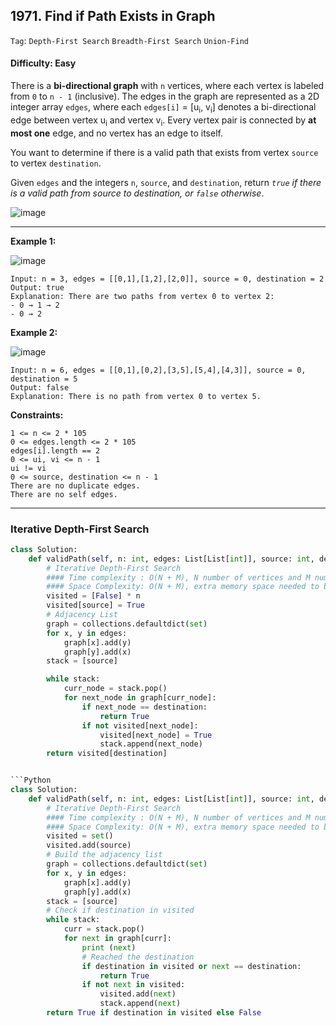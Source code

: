 ## 1971. Find if Path Exists in Graph

```Tag```: ```Depth-First Search``` ```Breadth-First Search``` ```Union-Find```

#### Difficulty: Easy

There is a __bi-directional graph__ with ```n``` vertices, where each vertex is labeled from ```0``` to ```n - 1``` (inclusive). The edges in the graph are represented as a 2D integer array ```edges```, where each ```edges[i]``` = [u<sub>i</sub>, v<sub>i</sub>] denotes a bi-directional edge between vertex u<sub>i</sub> and vertex v<sub>i</sub>. Every vertex pair is connected by __at most one__ edge, and no vertex has an edge to itself.

You want to determine if there is a valid path that exists from vertex ```source``` to vertex ```destination```.

Given ```edges``` and the integers ```n```, ```source```, and ```destination```, return _```true``` if there is a valid path from source to destination, or ```false``` otherwise_.

![image](https://user-images.githubusercontent.com/35042430/211609094-c42bb277-a1b0-4647-8872-ca403ca5ce8f.png)

---

__Example 1:__

![image](https://assets.leetcode.com/uploads/2021/08/14/validpath-ex1.png)
```
Input: n = 3, edges = [[0,1],[1,2],[2,0]], source = 0, destination = 2
Output: true
Explanation: There are two paths from vertex 0 to vertex 2:
- 0 → 1 → 2
- 0 → 2
```

__Example 2:__

![image](https://assets.leetcode.com/uploads/2021/08/14/validpath-ex2.png)
```
Input: n = 6, edges = [[0,1],[0,2],[3,5],[5,4],[4,3]], source = 0, destination = 5
Output: false
Explanation: There is no path from vertex 0 to vertex 5.
```

__Constraints:__
```
1 <= n <= 2 * 105
0 <= edges.length <= 2 * 105
edges[i].length == 2
0 <= ui, vi <= n - 1
ui != vi
0 <= source, destination <= n - 1
There are no duplicate edges.
There are no self edges.
```

---

### Iterative Depth-First Search

```Python
class Solution:
    def validPath(self, n: int, edges: List[List[int]], source: int, destination: int) -> bool:
        # Iterative Depth-First Search
        #### Time complexity : O(N + M), N number of vertices and M number of edges
        #### Space Complexity: O(N + M), extra memory space needed to build hash map that stores edges and visited set to store vertices
        visited = [False] * n
        visited[source] = True
        # Adjacency List
        graph = collections.defaultdict(set)
        for x, y in edges:
            graph[x].add(y)
            graph[y].add(x)
        stack = [source]

        while stack:
            curr_node = stack.pop()
            for next_node in graph[curr_node]:
                if next_node == destination:
                    return True
                if not visited[next_node]:
                    visited[next_node] = True
                    stack.append(next_node)
        return visited[destination]
```

```Python

```Python
class Solution:
    def validPath(self, n: int, edges: List[List[int]], source: int, destination: int) -> bool:
        # Iterative Depth-First Search
        #### Time complexity : O(N + M), N number of vertices and M number of edges
        #### Space Complexity: O(N + M), extra memory space needed to build hash map that stores edges and visited set to store vertices
        visited = set()
        visited.add(source)
        # Build the adjacency list
        graph = collections.defaultdict(set)
        for x, y in edges:
            graph[x].add(y)
            graph[y].add(x)
        stack = [source]
        # Check if destination in visited
        while stack:
            curr = stack.pop()
            for next in graph[curr]:
                print (next)
                # Reached the destination
                if destination in visited or next == destination:
                    return True
                if not next in visited:
                    visited.add(next)
                    stack.append(next)
        return True if destination in visited else False
```
